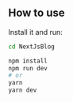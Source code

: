 ## How to use

Install it and run:

```bash
cd NextJsBlog

npm install
npm run dev
# or
yarn
yarn dev
```
